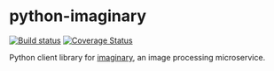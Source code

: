 # python-imaginary

[![Build status](https://travis-ci.org/chaosk/python-imaginary.svg?branch=master)](https://travis-ci.org/chaosk/python-imaginary) [![Coverage Status](https://coveralls.io/repos/github/chaosk/python-imaginary/badge.svg)](https://coveralls.io/github/chaosk/python-imaginary)

Python client library for [imaginary](https://github.com/h2non/imaginary), an image processing microservice.
